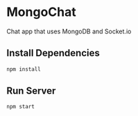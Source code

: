 # MongoChat

Chat app that uses MongoDB and Socket.io

## Install Dependencies
```bash
npm install 
```

## Run Server
```bash
npm start
```